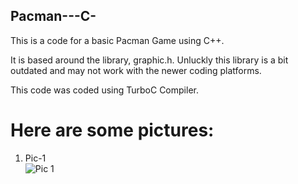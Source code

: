 ## Pacman---C-

This is a code for a basic Pacman Game using C++.

It is based around the library, graphic.h. Unluckly this library is a bit outdated and may not work with the newer coding platforms.

This code was coded using TurboC Compiler.

# Here are some pictures:   
1. Pic-1   
![Pic 1](https://github.com/60deg/Pacman--C-/blob/master/Imgs/Game3.png)
